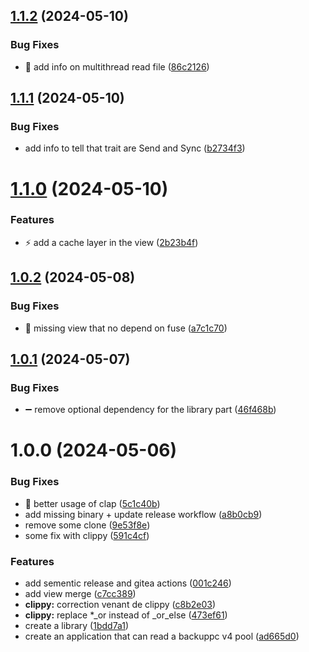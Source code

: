 ## [1.1.2](https://gogs.shadoware.org/phoenix/backuppc_pool/compare/v1.1.1...v1.1.2) (2024-05-10)


### Bug Fixes

* 🧵 add info on multithread read file ([86c2126](https://gogs.shadoware.org/phoenix/backuppc_pool/commit/86c21260672f72f5585c55fb81fc3260dd25443c))

## [1.1.1](https://gogs.shadoware.org/phoenix/backuppc_pool/compare/v1.1.0...v1.1.1) (2024-05-10)


### Bug Fixes

* add info to tell that trait are Send and Sync ([b2734f3](https://gogs.shadoware.org/phoenix/backuppc_pool/commit/b2734f3ad259cff421e1f3e33e67a671506debd0))

# [1.1.0](https://gogs.shadoware.org/phoenix/backuppc_pool/compare/v1.0.2...v1.1.0) (2024-05-10)


### Features

* ⚡️ add a cache layer in the view ([2b23b4f](https://gogs.shadoware.org/phoenix/backuppc_pool/commit/2b23b4fd47c46b5ccdf07958f36f7741c59ac031))

## [1.0.2](https://gogs.shadoware.org/phoenix/backuppc_pool/compare/v1.0.1...v1.0.2) (2024-05-08)


### Bug Fixes

* 🐛 missing view that no depend on fuse ([a7c1c70](https://gogs.shadoware.org/phoenix/backuppc_pool/commit/a7c1c704ce156e9e1a208909df4e1d23a4ca1503))

## [1.0.1](https://gogs.shadoware.org/phoenix/backuppc_pool/compare/v1.0.0...v1.0.1) (2024-05-07)


### Bug Fixes

* ➖ remove optional dependency for the library part ([46f468b](https://gogs.shadoware.org/phoenix/backuppc_pool/commit/46f468b3b0ac11859da18c34b3163832030de156))

# 1.0.0 (2024-05-06)


### Bug Fixes

* 🐛 better usage of clap ([5c1c40b](https://gogs.shadoware.org/phoenix/backuppc_pool/commit/5c1c40b821c1392f01cc2bcf2681b1dd4fc24a6a))
* add missing binary + update release workflow ([a8b0cb9](https://gogs.shadoware.org/phoenix/backuppc_pool/commit/a8b0cb956c8c0dc5cc8897ef827f36144841d3ce))
* remove some clone ([9e53f8e](https://gogs.shadoware.org/phoenix/backuppc_pool/commit/9e53f8e7e6190b3a48dd444cf86c30f66d3636d0))
* some fix with clippy ([591c4cf](https://gogs.shadoware.org/phoenix/backuppc_pool/commit/591c4cf403db4027524fe11a95f75b081de3c647))


### Features

* add sementic release and gitea actions ([001c246](https://gogs.shadoware.org/phoenix/backuppc_pool/commit/001c246552228cdfa4d79e8dfcb4a5f6aabf28c0))
* add view merge ([c7cc389](https://gogs.shadoware.org/phoenix/backuppc_pool/commit/c7cc389c09221db0cc1dfc8a271c01afd7737e60))
* **clippy:** correction venant de clippy ([c8b2e03](https://gogs.shadoware.org/phoenix/backuppc_pool/commit/c8b2e03a14a212bfa3215991c9374b76a7df3ac0))
* **clippy:** replace *_or instead of _or_else ([473ef61](https://gogs.shadoware.org/phoenix/backuppc_pool/commit/473ef61058668eef0688a3bb22ecbdf4f390953e))
* create a library ([1bdd7a1](https://gogs.shadoware.org/phoenix/backuppc_pool/commit/1bdd7a19e2a1122231b33d48caf460c0c22f1675))
* create an application that can read a backuppc v4 pool ([ad665d0](https://gogs.shadoware.org/phoenix/backuppc_pool/commit/ad665d044e0dba8171b40a7f42b167048b1cc3ee))
